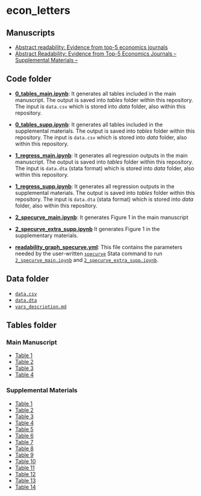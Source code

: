 # econ_letters

## Manuscripts

- [Abstract readability: Evidence from top-5 economics journals](<Rodriguez, et al, 2024.pdf>)
- [Abstract Readability: Evidence from Top-5 Economics Journals – Supplemental Materials –](<Rodriguez, et al, 2024, supp material.pdf>)

## Code folder

- [**0_tables_main.ipynb**](code/0_tables_main.ipynb): It generates all tables included in the main manuscript. The output is saved into *tables* folder within this repository. The input is ```data.csv``` which is stored into *data* folder, also within this repository.

- [**0_tables_supp.ipynb**](code/0_tables_supp.ipynb): It generates all tables included in the supplemental materials. The output is saved into *tables* folder within this repository. The input is ```data.csv``` which is stored into *data* folder, also within this repository.
  
- [**1_regress_main.ipynb**](code/1_regress_main.ipynb):  It generates all regression outputs in the main manuscript. The output is saved into *tables* folder within this repository. The input is ```data.dta``` (stata format) which is stored into *data* folder, also within this repository.

- [**1_regress_supp.ipynb**](code/1_regress_supp.ipynb):  It generates all regression outputs in the supplemental materials. The output is saved into *tables* folder within this repository. The input is ```data.dta``` (stata format) which is stored into *data* folder, also within this repository.

- [**2_specurve_main.ipynb**](code/2_specurve_main.ipynb):  It generates Figure 1 in the main manuscript

- [**2_specurve_extra_supp.ipynb**](code/2_specurve_supp.ipynb)  It generates Figure 1 in the supplementary materials.

- [**readability_graph_specurve.yml**](code/readability_graph_specurve.yml): This file contains the parameters needed by the user-written [```specurve```](https://github.com/mgao6767/specurve) Stata command to run [```2_specurve_main.ipynb```](code/2_specurve_main.ipynb) and [```2_specurve_extra_supp.ipynb```](code/2_specurve_supp.ipynb).

## Data folder

- [```data.csv```](data/data.csv)
- [```data.dta```](data/data.dta)
- [```vars_description.md```](data/vars_description.md)

## Tables folder

### Main Manuscript
- [Table 1](tables/table1.tex) 
- [Table 2](tables/table2.tex) 
- [Table 3](tables/oaxaca.tex) 
- [Table 4](tables/dgregress_FKG_JI.tex)

### Supplemental Materials
- [Table 1](tables/table1_sm.tex) 
- [Table 2](tables/table2_sm.tex) 
- [Table 3](tables/table3_sm.tex) 
- [Table 4](tables/dgregress_FKG_JO.tex) 
- [Table 5](tables/dsregress_sel_FKG_JI.tex) 
- [Table 6](tables/dsregress_sel_FKG_JO.tex) 
- [Table 7](tables/xporegress_FKG_JI.tex) 
- [Table 8](tables/xporegress_FKG_JO.tex) 
- [Table 9](tables/dgregress_DCH_JI.tex) 
- [Table 10](tables/dgregress_DCH_JO.tex) 
- [Table 11](tables/dsregress_sel_DCH_JI.tex) 
- [Table 12](tables/dsregress_sel_DCH_JO.tex) 
- [Table 13](tables/xporegress_DCH_JI.tex) 
- [Table 14](tables/xporegress_DCH_JO.tex) 